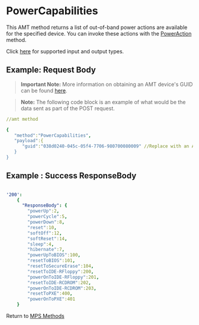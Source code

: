# PowerCapabilities

This AMT method returns a list of out-of-band power actions are available for the specified device. You can invoke these actions with the [PowerAction](../MPSmethods/poweraction.md) method.

Click [here](types.md) for supported input and output types.

## Example: Request Body

>**Important Note:** More information on obtaining an AMT device's GUID can be found [here](../../Topics/guids.md).

>**Note:** The following code block is an example of what would be the data sent as part of the POST request. 

``` yaml
//amt method

{  
   "method":"PowerCapabilities",
   "payload":{  
      "guid":"038d0240-045c-05f4-7706-980700080009" //Replace with an AMT Device's GUID
   }
}

```
## Example : Success ResponseBody

``` yaml

'200':
    {
      "ResponseBody": {
		"powerUp":2,
		"powerCycle":5,
		"powerDown":8,
		"reset":10,
		"softOff":12,
		"softReset":14,
		"sleep":4,
		"hibernate":7,
		"powerUpToBIOS":100,
		"resetToBIOS":101,
		"resetToSecureErase":104,
		"resetToIDE-RFloppy":200,
		"powerOnToIDE-RFloppy":201,
		"resetToIDE-RCDROM":202,
		"powerOnToIDE-RCDROM":203,
		"resetToPXE":400,
		"powerOnToPXE":401
	}

```

Return to [MPS Methods](../indexMPS.md)